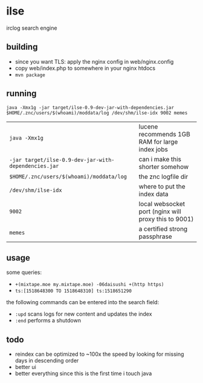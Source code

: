 # ilse
irclog search engine

## building

* since you want TLS: apply the nginx config in web/nginx.config
* copy web/index.php to somewhere in your nginx htdocs
* `mvn package`

## running

`java -Xmx1g -jar target/ilse-0.9-dev-jar-with-dependencies.jar $HOME/.znc/users/$(whoami)/moddata/log /dev/shm/ilse-idx 9002 memes`

| | |
|-|-|
| `java -Xmx1g` | lucene recommends 1GB RAM for large index jobs |
| `-jar target/ilse-0.9-dev-jar-with-dependencies.jar` | can i make this shorter somehow |
| `$HOME/.znc/users/$(whoami)/moddata/log` | the znc logfile dir |
| `/dev/shm/ilse-idx` | where to put the index data |
| `9002` | local websocket port (nginx will proxy this to 9001) |
| `memes` | a certified strong passphrase |

## usage

some queries:
* `+(mixtape.moe my.mixtape.moe) -06daisushi +(http https)`
* `ts:[1518648300 TO 1518648310] ts:1518651290`

the following commands can be entered into the search field:
* `:upd` scans logs for new content and updates the index
* `:end` performs a shutdown

## todo

* reindex can be optimized to ~100x the speed by looking for missing days in descending order
* better ui
* better everything since this is the first time i touch java

